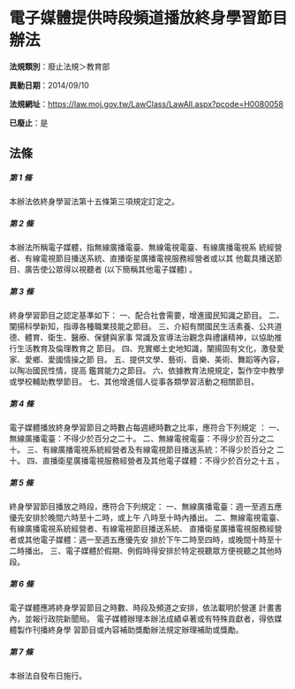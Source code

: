 # 電子媒體提供時段頻道播放終身學習節目辦法

**法規類別**：廢止法規＞教育部

**異動日期**：2014/09/10  

**法規網址**：https://law.moj.gov.tw/LawClass/LawAll.aspx?pcode=H0080058

**已廢止**：是



## 法條
##### 第 1 條
本辦法依終身學習法第十五條第三項規定訂定之。

##### 第 2 條
本辦法所稱電子媒體，指無線廣播電臺、無線電視電臺、有線廣播電視系
統經營者、有線電視節目播送系統、直播衛星廣播電視服務經營者或以其
他載具播送節目、廣告使公眾得以視聽者 (以下簡稱其他電子媒體) 。

##### 第 3 條
終身學習節目之認定基準如下：
一、配合社會需要，增進國民知識之節目。
二、闡揚科學新知，指導各種職業技能之節目。
三、介紹有關國民生活素養、公共道德、體育、衛生、醫療、保健與家事
    常識及宣導法治觀念與禮讓精神，以協助推行生活教育及倫理教育之
    節目。
四、充實鄉土史地知識，闡揚固有文化，激發愛家、愛鄉、愛國情操之節
    目。
五、提供文學、藝術、音樂、美術、舞蹈等內容，以陶冶國民性情，提高
    鑑賞能力之節目。
六、依據教育法規規定，製作空中教學或學校輔助教學節目。
七、其他增進個人從事各類學習活動之相關節目。

##### 第 4 條
電子媒體播放終身學習節目之時數占每週總時數之比率，應符合下列規定
：
一、無線廣播電臺：不得少於百分之二十。
二、無線電視電臺：不得少於百分之二十。
三、有線廣播電視系統經營者及有線電視節目播送系統：不得少於百分之
    二十。
四、直播衛星廣播電視服務經營者及其他電子媒體：不得少於百分之十五
    。

##### 第 5 條
終身學習節目播放之時段，應符合下列規定：
一、無線廣播電臺：週一至週五應優先安排於晚間六時至十二時，或上午
    八時至十時內播出。
二、無線電視電臺、有線廣播電視系統經營者、有線電視節目播送系統、
    直播衛星廣播電視服務經營者或其他電子媒體：週一至週五應優先安
    排於下午二時至四時，或晚間十時至十二時播出。
三、電子媒體於假期、例假時得安排於特定視聽眾方便視聽之其他時段。

##### 第 6 條
電子媒體應將終身學習節目之時數、時段及頻道之安排，依法載明於營運
計畫書內，並報行政院新聞局。
電子媒體辦理本辦法成績卓著或有特殊貢獻者，得依媒體製作刊播終身學
習節目或內容補助獎勵辦法規定辦理補助或獎勵。

##### 第 7 條
本辦法自發布日施行。


